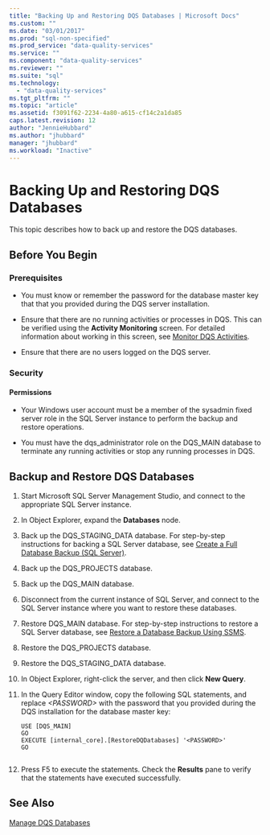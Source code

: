 ```yaml
---
title: "Backing Up and Restoring DQS Databases | Microsoft Docs"
ms.custom: ""
ms.date: "03/01/2017"
ms.prod: "sql-non-specified"
ms.prod_service: "data-quality-services"
ms.service: ""
ms.component: "data-quality-services"
ms.reviewer: ""
ms.suite: "sql"
ms.technology: 
  - "data-quality-services"
ms.tgt_pltfrm: ""
ms.topic: "article"
ms.assetid: f3091f62-2234-4a80-a615-cf14c2a1da85
caps.latest.revision: 12
author: "JennieHubbard"
ms.author: "jhubbard"
manager: "jhubbard"
ms.workload: "Inactive"
---
```

# Backing Up and Restoring DQS Databases
  This topic describes how to back up and restore the DQS databases.  
  
##  <a name="BeforeYouBegin"></a> Before You Begin  
  
###  <a name="Prerequisites"></a> Prerequisites  
  
-   You must know or remember the password for the database master key that that you provided during the DQS server installation.  
  
-   Ensure that there are no running activities or processes in DQS. This can be verified using the **Activity Monitoring** screen. For detailed information about working in this screen, see [Monitor DQS Activities](../data-quality-services/monitor-dqs-activities.md).  
  
-   Ensure that there are no users logged on the DQS server.  
  
###  <a name="Security"></a> Security  
  
####  <a name="Permissions"></a> Permissions  
  
-   Your Windows user account must be a member of the sysadmin fixed server role in the SQL Server instance to perform the backup and restore operations.  
  
-   You must have the dqs_administrator role on the DQS_MAIN database to terminate any running activities or stop any running processes in DQS.  
  
##  <a name="BackupRestore"></a> Backup and Restore DQS Databases  
  
1.  Start Microsoft SQL Server Management Studio, and connect to the appropriate SQL Server instance.  
  
2.  In Object Explorer, expand the **Databases** node.  
  
3.  Back up the DQS_STAGING_DATA database. For step-by-step instructions for backing a SQL Server database, see [Create a Full Database Backup &#40;SQL Server&#41;](../relational-databases/backup-restore/create-a-full-database-backup-sql-server.md).  
  
4.  Back up the DQS_PROJECTS database.  
  
5.  Back up the DQS_MAIN database.  
  
6.  Disconnect from the current instance of SQL Server, and connect to the SQL Server instance where you want to restore these databases.  
  
7.  Restore DQS_MAIN database. For step-by-step instructions to restore a SQL Server database, see [Restore a Database Backup Using SSMS](../relational-databases/backup-restore/restore-a-database-backup-using-ssms.md).  
  
8.  Restore the DQS_PROJECTS database.  
  
9. Restore the DQS_STAGING_DATA database.  
  
10. In Object Explorer, right-click the server, and then click **New Query**.  
  
11. In the Query Editor window, copy the following SQL statements, and replace *\<PASSWORD>* with the password that you provided during the DQS installation for the database master key:  
  
    ```  
    USE [DQS_MAIN]  
    GO  
    EXECUTE [internal_core].[RestoreDQDatabases] '<PASSWORD>'  
    GO  
  
    ```  
  
12. Press F5 to execute the statements. Check the **Results** pane to verify that the statements have executed successfully.  
  
## See Also  
 [Manage DQS Databases](../data-quality-services/manage-dqs-databases.md)  
  
  
